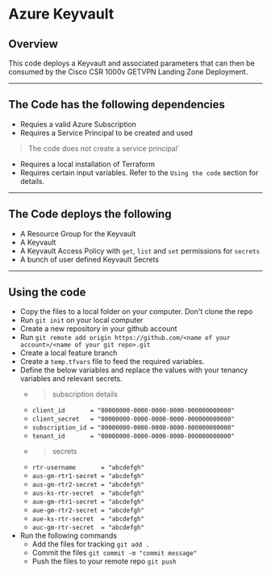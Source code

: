 # Azure Keyvault

## Overview

This code deploys a Keyvault and associated parameters that can then be consumed by the Cisco CSR 1000v GETVPN Landing Zone Deployment.

------------
## The Code has the following dependencies

  - Requies a valid Azure Subscription
  - Requires a Service Principal to be created and used 
  > The code does not create a service principal`
  - Requires a local installation of Terraform
  - Requires certain input variables. Refer to the `Using the code` section for details.

------------
## The Code deploys the following

   - A Resource Group for the Keyvault
   - A Keyvault
   - A Keyvault Access Policy with `get`, `list` and `set` permissions for `secrets`
   - A bunch of user defined Keyvault Secrets

------------
## Using the code

- Copy the files to a local folder on your computer. Don't clone the repo
- Run `git init` on your local computer
- Create a new repository in your github account
- Run `git remote add origin https://github.com/<name of your account>/<name of your git repo>.git`
- Create a local feature branch
- Create a `temp.tfvars` file to feed the required variables.
- Define the below variables and replace the values with your tenancy variables and relevant secrets.
  + > subscription details
  + `client_id       = "00000000-0000-0000-0000-000000000000"`
  + `client_secret   = "00000000-0000-0000-0000-000000000000"`
  + `subscription_id = "00000000-0000-0000-0000-000000000000"`
  + `tenant_id       = "00000000-0000-0000-0000-000000000000"`
  + > secrets
  + `rtr-username       = "abcdefgh"`
  + `aus-gm-rtr1-secret = "abcdefgh"`
  + `aus-gm-rtr2-secret = "abcdefgh"`
  + `aus-ks-rtr-secret  = "abcdefgh"`
  + `aue-gm-rtr1-secret = "abcdefgh"`
  + `aue-gm-rtr2-secret = "abcdefgh"`
  + `aue-ks-rtr-secret  = "abcdefgh"`
  + `auc-gm-rtr-secret  = "abcdefgh"`
- Run the following commands
  + Add the files for tracking `git add .`
  + Commit the files `git commit -m "commit message"`
  + Push the files to your remote repo `git push`